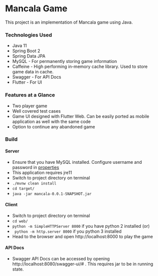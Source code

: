 # Mancala Game

This project is an implementation of Mancala game using Java.

### Technologies Used

* Java 11
* Spring Boot 2
* Spring Data JPA
* MySQL - For permanently storing game information
* Caffeine - High performing in-memory cache library. Used to store game data in cache.
* Swagger - For API Docs
* Flutter - For UI

### Features at a Glance

* Two player game
* Well covered test cases
* Game UI designed with Flutter Web. Can be easily ported as mobile application as well with the same code
* Option to continue any abandoned game

### Build

#### Server
* Ensure that you have MySQL installed. Configure username and password in [properties](src/main/resources/application.properties)
* This application requires jre11
* Switch to project directory on terminal
* `./mvnw clean install`
* `cd target/`
* `java -jar mancala-0.0.1-SNAPSHOT.jar`

#### Client
* Switch to project directory on terminal
* `cd web/`
* `python -m SimpleHTTPServer 8000` if you have python 2 installed 
  (or)   
* ` python -m http.server 8000` if you python 3 installed
* Head to the browser and open http://localhost:8000 to play the game

#### API Docs
* Swagger API Docs can be accessed by opening http://localhost:8080/swagger-ui/# . This requires jar to be in running state.